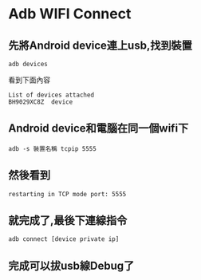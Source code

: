# Adb WIFI Connect

## 先將Android device連上usb,找到裝置
```
adb devices
```
看到下面內容

```
List of devices attached
BH9029XC8Z	device
```
## Android device和電腦在同一個wifi下

```
adb -s 裝置名稱 tcpip 5555
```
## 然後看到
```
restarting in TCP mode port: 5555
```
## 就完成了,最後下連線指令
```
adb connect [device private ip]

```
## 完成可以拔usb線Debug了

